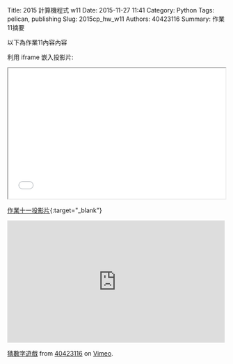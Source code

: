 Title: 2015 計算機程式 w11
Date: 2015-11-27 11:41
Category: Python
Tags: pelican, publishing
Slug: 2015cp_hw_w11
Authors: 40423116
Summary: 作業11摘要

以下為作業11內容內容

利用 iframe 嵌入投影片:

<iframe src="40423116_cp_w11_p.html" width="500" height="300"></iframe>

[作業十一投影片](40423116_cp_w11_p.html){:target="_blank"}

<iframe src="https://player.vimeo.com/video/147716682" width="500" height="281" frameborder="0" webkitallowfullscreen mozallowfullscreen allowfullscreen></iframe> <p><a href="https://vimeo.com/147716682">猜數字遊戲</a> from <a href="https://vimeo.com/user46450524">40423116</a> on <a href="https://vimeo.com">Vimeo</a>.</p>